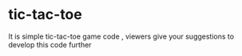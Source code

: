 # tic-tac-toe
It is simple tic-tac-toe game code , viewers give your suggestions to develop this code further
